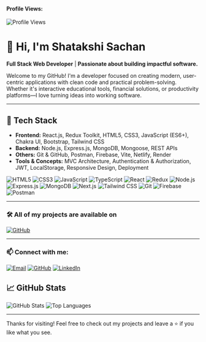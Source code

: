 
#### Profile Views:
![Profile Views](https://komarev.com/ghpvc/?username=shatakshisachan051)


# 👋 Hi, I'm Shatakshi Sachan

 **Full Stack Web Developer** | **Passionate about building impactful software.**

Welcome to my GitHub! I'm a developer focused on creating modern, user-centric applications with clean code and practical problem-solving. Whether it's interactive educational tools, financial solutions, or productivity platforms—I love turning ideas into working software.

---

## 🚀 Tech Stack

- **Frontend:** React.js, Redux Toolkit, HTML5, CSS3, JavaScript (ES6+), Chakra UI, Bootstrap, Tailwind CSS
- **Backend:** Node.js, Express.js, MongoDB, Mongoose, REST APIs
- **Others:** Git & GitHub, Postman, Firebase, Vite, Netlify, Render
- **Tools & Concepts:** MVC Architecture, Authentication & Authorization, JWT, LocalStorage, Responsive Design, Deployment


![HTML5](https://img.shields.io/badge/-HTML5-E34F26?style=flat&logo=html5&logoColor=white)
![CSS3](https://img.shields.io/badge/-CSS3-1572B6?style=flat&logo=css3)
![JavaScript](https://img.shields.io/badge/-JavaScript-F7DF1E?style=flat&logo=javascript&logoColor=black)
![TypeScript](https://img.shields.io/badge/-TypeScript-3178C6?style=flat&logo=typescript&logoColor=white)
![React](https://img.shields.io/badge/-React-61DAFB?style=flat&logo=react)
![Redux](https://img.shields.io/badge/-Redux-764ABC?style=flat&logo=redux)
![Node.js](https://img.shields.io/badge/-Node.js-339933?style=flat&logo=node.js&logoColor=white)
![Express.js](https://img.shields.io/badge/-Express.js-000000?style=flat&logo=express)
![MongoDB](https://img.shields.io/badge/-MongoDB-47A248?style=flat&logo=mongodb)
![Next.js](https://img.shields.io/badge/-Next.js-000000?style=flat&logo=next.js)
![Tailwind CSS](https://img.shields.io/badge/-TailwindCSS-38B2AC?style=flat&logo=tailwind-css)
![Git](https://img.shields.io/badge/-Git-F05032?style=flat&logo=git&logoColor=white)
![Firebase](https://img.shields.io/badge/-Firebase-FFCA28?style=flat&logo=firebase&logoColor=black)
![Postman](https://img.shields.io/badge/-Postman-FF6C37?style=flat&logo=postman)

---
### 🛠️ All of my projects are available on

[![GitHub](https://img.shields.io/badge/GitHub-000?style=for-the-badge&logo=github&logoColor=white)](https://github.com/shatakshisachan051)


---
### 📫 Connect with me:

[![Email](https://img.shields.io/badge/Email-D14836?style=for-the-badge&logo=gmail&logoColor=white)](mailto:shatakshisachan1017@gmail.com)
[![GitHub](https://img.shields.io/badge/GitHub-100000?style=for-the-badge&logo=github&logoColor=white)](https://github.com/shatakshisachan051)
[![LinkedIn](https://img.shields.io/badge/LinkedIn-0A66C2?style=for-the-badge&logo=linkedin&logoColor=white)](https://www.linkedin.com/in/shatakshi-sachan-2a3b3128a/)


## 📈 GitHub Stats

![GitHub Stats](https://github-readme-stats.vercel.app/api?username=shatakshisachan051&show_icons=true&theme=radical)
![Top Languages](https://github-readme-stats.vercel.app/api/top-langs/?username=shatakshisachan051&layout=compact&theme=radical)

---


Thanks for visiting! Feel free to check out my projects and leave a ⭐ if you like what you see.









